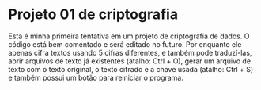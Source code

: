 Projeto 01 de criptografia
==========================
Esta é minha primeira tentativa em um projeto de criptografia de dados. O código está bem comentado e será editado no futuro. 
Por enquanto ele apenas cifra textos usando 5 cifras diferentes, e também pode traduzí-las, abrir arquivos de texto já existentes (atalho: Ctrl + O), gerar um arquivo de texto com o texto original, o texto cifrado e a chave usada (atalho: Ctrl + S) e também possui um botão para reiniciar o programa.
